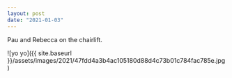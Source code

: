 ```yaml
---
layout: post
date: "2021-01-03"
---
```


Pau and Rebecca on the chairlift.

![yo yo]({{ site.baseurl }}/assets/images/2021/47fdd4a3b4ac105180d88d4c73b01c784fac785e.jpg)

